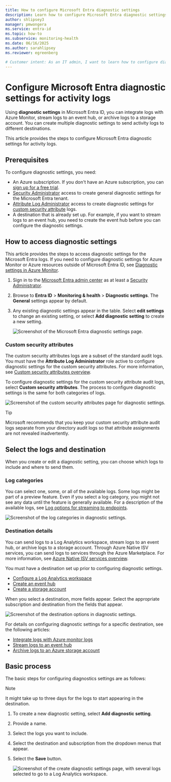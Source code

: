 ```yaml
---
title: How to configure Microsoft Entra diagnostic settings
description: Learn how to configure Microsoft Entra diagnostic settings to integrate activity logs with SIEM tools.
author: shlipsey3
manager: pmwongera
ms.service: entra-id
ms.topic: how-to
ms.subservice: monitoring-health
ms.date: 06/16/2025
ms.author: sarahlipsey
ms.reviewer: egreenberg

# Customer intent: As an IT admin, I want to learn how to configure diagnostic settings so I can stream Microsoft Entra activity logs to the endpoint I need.
---
```


# Configure Microsoft Entra diagnostic settings for activity logs

Using **diagnostic settings** in Microsoft Entra ID, you can integrate logs with Azure Monitor, stream logs to an event hub, or archive logs to a storage account. You can create multiple diagnostic settings to send activity logs to different destinations. 

This article provides the steps to configure Microsoft Entra diagnostic settings for activity logs.

## Prerequisites

To configure diagnostic settings, you need:

- An Azure subscription. If you don't have an Azure subscription, you can [sign up for a free trial](https://azure.microsoft.com/free/).
- [Security Administrator](../role-based-access-control/permissions-reference.md#security-administrator) access to create general diagnostic settings for the Microsoft Entra tenant.
- [Attribute Log Administrator](../role-based-access-control/permissions-reference.md#attribute-log-administrator) access to create diagnostic settings for [custom security attribute](../../fundamentals/custom-security-attributes-overview.md) logs.
- A destination that is already set up. For example, if you want to stream logs to an event hub, you need to create the event hub before you can configure the diagnostic settings.

## How to access diagnostic settings

This article provides the steps to access diagnostic settings for the Microsoft Entra logs. If you need to configure diagnostic settings for Azure Monitor or Azure resources outside of Microsoft Entra ID, see [Diagnostic settings in Azure Monitor](/azure/azure-monitor/essentials/diagnostic-settings).

1. Sign in to the [Microsoft Entra admin center](https://entra.microsoft.com) as at least a [Security Administrator](../role-based-access-control/permissions-reference.md#security-administrator).
1. Browse to **Entra ID** > **Monitoring & health** > **Diagnostic settings**. The **General** settings appear by default.
1. Any existing diagnostic settings appear in the table. Select **edit settings** to change an existing setting, or select **Add diagnostic setting** to create a new setting.

    ![Screenshot of the Microsoft Entra diagnostic settings page.](media/howto-configure-diagnostic-settings/diagnostic-settings-start.png)

### Custom security attributes

The custom security attributes logs are a subset of the standard audit logs. You must have the **Attribute Log Administrator** role active to configure diagnostic settings for the custom security attributes. For more information, see [Custom security attributes overview](../../fundamentals/custom-security-attributes-overview.md).

To configure diagnostic settings for the custom security attribute audit logs, select **Custom security attributes**. The process to configure diagnostic settings is the same for both categories of logs.

![Screenshot of the custom security attributes page for diagnostic settings.](media/howto-configure-diagnostic-settings/custom-security-attributes.png)

> [!TIP]
> Microsoft recommends that you keep your custom security attribute audit logs separate from your directory audit logs so that attribute assignments are not revealed inadvertently.

## Select the logs and destination

When you create or edit a diagnostic setting, you can choose which logs to include and where to send them. 

### Log categories

You can select one, some, or all of the available logs. Some logs might be part of a preview feature. Even if you select a log category, you might not see any data until the feature is generally available. For a description of the available logs, see [Log options for streaming to endpoints](concept-diagnostic-settings-logs-options.md).

![Screenshot of the log categories in diagnostic settings.](media/howto-configure-diagnostic-settings/diagnostic-settings-log-categories.png)

### Destination details

You can send logs to a Log Analytics workspace, stream logs to an event hub, or archive logs to a storage account. Through Azure Native ISV services, you can send logs to services through the Azure Marketplace. For more information, see [Azure Native ISV services overview](/azure/partner-solutions/overview).

You must have a destination set up prior to configuring diagnostic settings.

- [Configure a Log Analytics workspace](tutorial-configure-log-analytics-workspace.md)
- [Create an event hub](/azure/event-hubs/event-hubs-create)
- [Create a storage account](/azure/storage/common/storage-account-create)

When you select a destination, more fields appear. Select the appropriate subscription and destination from the fields that appear.

![Screenshot of the destination options in diagnostic settings.](media/howto-configure-diagnostic-settings/diagnostic-settings-destination-details.png)

For details on configuring diagnostic settings for a specific destination, see the following articles:

- [Integrate logs with Azure monitor logs](howto-integrate-activity-logs-with-azure-monitor-logs.yml)
- [Stream logs to an event hub](howto-stream-logs-to-event-hub.md)
- [Archive logs to an Azure storage account](howto-archive-logs-to-storage-account.md)

## Basic process

The basic steps for configuring diagnostics settings are as follows:

> [!NOTE]
> It might take up to three days for the logs to start appearing in the destination.

1. To create a new diagnostic setting, select **Add diagnostic setting**.
1. Provide a name.
1. Select the logs you want to include.
1. Select the destination and subscription from the dropdown menus that appear.
1. Select the **Save** button.

    ![Screenshot of the create diagnostic settings page, with several logs selected to go to a Log Analytics workspace.](media/howto-configure-diagnostic-settings/diagnostic-settings-save.png)
